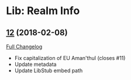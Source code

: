 # Lib: Realm Info

## [12](https://github.com/phanx-wow/LibRealmInfo/tree/12) (2018-02-08)
[Full Changelog](https://github.com/phanx-wow/LibRealmInfo/compare/11...12)

- Fix capitalization of EU Aman'thul (closes #11)  
- Update metadata  
- Update LibStub embed path  

